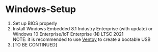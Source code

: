 # Windows-Setup

1. Set up BIOS properly
2. Install Windows Embedded 8.1 Industry Enterprise (with update) or Windows 10 Enterprise/IoT Enterprise (N) LTSC 2021  
NOTE: it is recommended to use [Ventoy](https://github.com/ventoy/Ventoy) to create a bootable USB
3. [TO BE CONTINUED]
